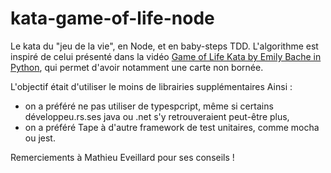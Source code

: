 # kata-game-of-life-node
Le kata du "jeu de la vie", en Node, et en baby-steps TDD. L'algorithme est inspiré de celui présenté 
dans la vidéo [Game of Life Kata by Emily Bache in Python](https://vimeo.com/34732838), qui permet d'avoir
notamment une carte non bornée.

L'objectif était d'utiliser le moins de librairies supplémentaires
Ainsi&nbsp;:
- on a préféré ne pas utiliser de typespcript, même si certains développeu.rs.ses java ou .net s'y retrouveraient peut-être plus,
- on a préféré Tape à d'autre framework de test unitaires, comme mocha ou jest.



Remerciements à Mathieu Eveillard pour ses conseils&nbsp;!

